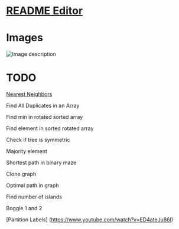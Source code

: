 # [README Editor](https://stackedit.io/app#)
# Images
![Image description](https://github.com/leoriazuddin/ds-and-algo/blob/master/src/main/resources/images/IMG_6162.HEIC)
# TODO
[Nearest Neighbors](https://www.geeksforgeeks.org/closest-pair-of-points-onlogn-implementation/)

Find All Duplicates in an Array

Find min in rotated sorted array

Find element in sorted rotated array

Check if tree is symmetric

Majority element

Shortest path in binary maze

Clone graph

Optimal path in graph

Find number of islands

Boggle 1 and 2

[Partition Labels] (https://www.youtube.com/watch?v=ED4ateJu86I)
